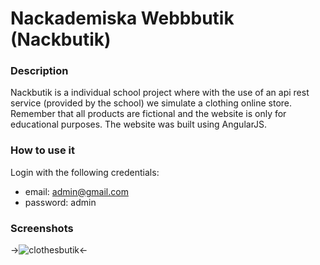 # Nackademiska Webbbutik (Nackbutik)
### Description

Nackbutik is a individual school project where with the use of an api rest service (provided by the school) 
we simulate a clothing online store. Remember that all products are fictional and the website 
is only for educational purposes. The website was built using AngularJS.

### How to use it
Login with the following credentials:
  - email: admin@gmail.com
  - password: admin
  
### Screenshots
->![clothesbutik](https://cloud.githubusercontent.com/assets/22818732/25895394/f4142a20-357f-11e7-9432-f599002dc888.jpg)<-
